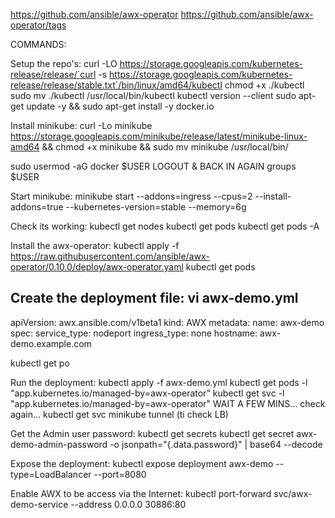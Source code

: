 https://github.com/ansible/awx-operator
https://github.com/ansible/awx-operator/tags

COMMANDS:

Setup the repo's:
curl -LO https://storage.googleapis.com/kubernetes-release/release/`curl -s https://storage.googleapis.com/kubernetes-release/release/stable.txt`/bin/linux/amd64/kubectl
chmod +x ./kubectl
sudo mv ./kubectl /usr/local/bin/kubectl
kubectl version --client
sudo apt-get update -y &&  sudo apt-get install -y docker.io

Install minikube:
curl -Lo minikube https://storage.googleapis.com/minikube/release/latest/minikube-linux-amd64 && chmod +x minikube && sudo mv minikube /usr/local/bin/

sudo usermod -aG docker $USER
LOGOUT & BACK IN AGAIN
groups $USER

Start minikube:
minikube start --addons=ingress --cpus=2 --install-addons=true --kubernetes-version=stable --memory=6g

Check its working:
kubectl get nodes
kubectl get pods
kubectl get pods -A

Install the awx-operator:
kubectl apply -f https://raw.githubusercontent.com/ansible/awx-operator/0.10.0/deploy/awx-operator.yaml
kubectl get pods

Create the deployment file:
vi awx-demo.yml
---
apiVersion: awx.ansible.com/v1beta1
kind: AWX
metadata:
  name: awx-demo
spec:
  service_type: nodeport
  ingress_type: none
  hostname: awx-demo.example.com
  
kubectl get po
 
Run the deployment:
kubectl apply -f awx-demo.yml
kubectl get pods -l "app.kubernetes.io/managed-by=awx-operator"
kubectl get svc -l "app.kubernetes.io/managed-by=awx-operator"
WAIT A FEW MINS... check again...
kubectl get svc
minikube tunnel (ti check LB)


Get the Admin user password:
kubectl get secrets
kubectl get secret awx-demo-admin-password -o jsonpath="{.data.password}" | base64 --decode

Expose the deployment:
kubectl expose deployment awx-demo --type=LoadBalancer --port=8080

Enable AWX to be access via the Internet:
kubectl port-forward svc/awx-demo-service --address 0.0.0.0 30886:80
